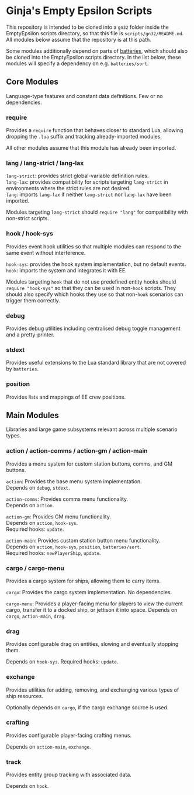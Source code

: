 # Ginja's Empty Epsilon Scripts
This repository is intended to be cloned into a `gn32` folder inside the EmptyEpsilon scripts directory, so that this file is `scripts/gn32/README.md`.  
All modules below assume that the repository is at this path.

Some modules additionally depend on parts of [batteries](https://github.com/1bardesign/batteries), which should also be cloned into the EmptyEpsilon scripts directory. In the list below, these modules will specify a dependency on e.g. `batteries/sort`.


## Core Modules
Language-type features and constant data definitions. Few or no dependencies.

### require
Provides a `require` function that behaves closer to standard Lua, allowing dropping the `.lua` suffix and tracking already-imported modules.

All other modules assume that this module has already been imported.

### lang / lang-strict / lang-lax
`lang-strict`: provides strict global-variable definition rules.  
`lang-lax`: provides compatibility for scripts targeting `lang-strict` in environments where the strict rules are not desired.  
`lang`: imports `lang-lax` if neither `lang-strict` nor `lang-lax` have been imported.

Modules targeting `lang-strict` should `require "lang"` for compatibility with non-strict scripts.

### hook / hook-sys
Provides event hook utilities so that multiple modules can respond to the same event without interference.

`hook-sys`: provides the hook system implementation, but no default events.  
`hook`: imports the system and integrates it with EE.

Modules targeting `hook` that do not use predefined entity hooks should `require "hook-sys"` so that they can be used in non-`hook` scripts. They should also specify which hooks they use so that non-`hook` scenarios can trigger them correctly.

### debug
Provides debug utilities including centralised debug toggle management and a pretty-printer.

### stdext
Provides useful extensions to the Lua standard library that are not covered by `batteries`.

### position
Provides lists and mappings of EE crew positions.


## Main Modules
Libraries and large game subsystems relevant across multiple scenario types.

### action / action-comms / action-gm / action-main
Provides a menu system for custom station buttons, comms, and GM buttons.

`action`: Provides the base menu system implementation.  
Depends on `debug`, `stdext`.

`action-comms`: Provides comms menu functionality.  
Depends on `action`.

`action-gm`: Provides GM menu functionality.  
Depends on `action`, `hook-sys`.  
Required hooks: `update`.

`action-main`: Provides custom station button menu functionality.  
Depends on `action`, `hook-sys`, `position`, `batteries/sort`.  
Required hooks: `newPlayerShip`, `update`.

### cargo / cargo-menu
Provides a cargo system for ships, allowing them to carry items.

`cargo`: Provides the cargo system implementation.
No dependencies.

`cargo-menu`: Provides a player-facing menu for players to view the current cargo, transfer it to a docked ship, or jettison it into space.
Depends on `cargo`, `action-main`, `drag`.

### drag
Provides configurable drag on entities, slowing and eventually stopping them.

Depends on `hook-sys`.
Required hooks: `update`.

### exchange
Provides utilities for adding, removing, and exchanging various types of ship resources.

Optionally depends on `cargo`, if the cargo exchange source is used.

### crafting
Provides configurable player-facing crafting menus.

Depends on `action-main`, `exchange`.

### track
Provides entity group tracking with associated data.

Depends on `hook`.
